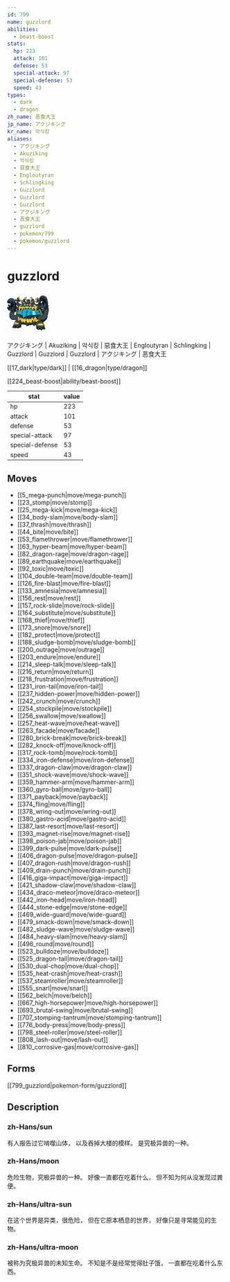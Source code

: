 ```yaml
---
id: 799
name: guzzlord
abilities:
  - beast-boost
stats:
  hp: 223
  attack: 101
  defense: 53
  special-attack: 97
  special-defense: 53
  speed: 43
types:
  - dark
  - dragon
zh_name: 恶食大王
jp_name: アクジキング
kr_name: 악식킹
aliases:
  - アクジキング
  - Akuziking
  - 악식킹
  - 惡食大王
  - Engloutyran
  - Schlingking
  - Guzzlord
  - Guzzlord
  - Guzzlord
  - アクジキング
  - 恶食大王
  - guzzlord
  - pokemon/799
  - pokemon/guzzlord
---
```

# guzzlord

![](https://raw.githubusercontent.com/PokeAPI/sprites/master/sprites/pokemon/799.png)

アクジキング | Akuziking | 악식킹 | 惡食大王 | Engloutyran | Schlingking | Guzzlord | Guzzlord | Guzzlord | アクジキング | 恶食大王

[[17_dark|type/dark]] | [[16_dragon|type/dragon]]

[[224_beast-boost|ability/beast-boost]]

|stat|value|
|---|---|
|hp|223|
|attack|101|
|defense|53|
|special-attack|97|
|special-defense|53|
|speed|43|


## Moves

- [[5_mega-punch|move/mega-punch]]
- [[23_stomp|move/stomp]]
- [[25_mega-kick|move/mega-kick]]
- [[34_body-slam|move/body-slam]]
- [[37_thrash|move/thrash]]
- [[44_bite|move/bite]]
- [[53_flamethrower|move/flamethrower]]
- [[63_hyper-beam|move/hyper-beam]]
- [[82_dragon-rage|move/dragon-rage]]
- [[89_earthquake|move/earthquake]]
- [[92_toxic|move/toxic]]
- [[104_double-team|move/double-team]]
- [[126_fire-blast|move/fire-blast]]
- [[133_amnesia|move/amnesia]]
- [[156_rest|move/rest]]
- [[157_rock-slide|move/rock-slide]]
- [[164_substitute|move/substitute]]
- [[168_thief|move/thief]]
- [[173_snore|move/snore]]
- [[182_protect|move/protect]]
- [[188_sludge-bomb|move/sludge-bomb]]
- [[200_outrage|move/outrage]]
- [[203_endure|move/endure]]
- [[214_sleep-talk|move/sleep-talk]]
- [[216_return|move/return]]
- [[218_frustration|move/frustration]]
- [[231_iron-tail|move/iron-tail]]
- [[237_hidden-power|move/hidden-power]]
- [[242_crunch|move/crunch]]
- [[254_stockpile|move/stockpile]]
- [[256_swallow|move/swallow]]
- [[257_heat-wave|move/heat-wave]]
- [[263_facade|move/facade]]
- [[280_brick-break|move/brick-break]]
- [[282_knock-off|move/knock-off]]
- [[317_rock-tomb|move/rock-tomb]]
- [[334_iron-defense|move/iron-defense]]
- [[337_dragon-claw|move/dragon-claw]]
- [[351_shock-wave|move/shock-wave]]
- [[359_hammer-arm|move/hammer-arm]]
- [[360_gyro-ball|move/gyro-ball]]
- [[371_payback|move/payback]]
- [[374_fling|move/fling]]
- [[378_wring-out|move/wring-out]]
- [[380_gastro-acid|move/gastro-acid]]
- [[387_last-resort|move/last-resort]]
- [[393_magnet-rise|move/magnet-rise]]
- [[398_poison-jab|move/poison-jab]]
- [[399_dark-pulse|move/dark-pulse]]
- [[406_dragon-pulse|move/dragon-pulse]]
- [[407_dragon-rush|move/dragon-rush]]
- [[409_drain-punch|move/drain-punch]]
- [[416_giga-impact|move/giga-impact]]
- [[421_shadow-claw|move/shadow-claw]]
- [[434_draco-meteor|move/draco-meteor]]
- [[442_iron-head|move/iron-head]]
- [[444_stone-edge|move/stone-edge]]
- [[469_wide-guard|move/wide-guard]]
- [[479_smack-down|move/smack-down]]
- [[482_sludge-wave|move/sludge-wave]]
- [[484_heavy-slam|move/heavy-slam]]
- [[496_round|move/round]]
- [[523_bulldoze|move/bulldoze]]
- [[525_dragon-tail|move/dragon-tail]]
- [[530_dual-chop|move/dual-chop]]
- [[535_heat-crash|move/heat-crash]]
- [[537_steamroller|move/steamroller]]
- [[555_snarl|move/snarl]]
- [[562_belch|move/belch]]
- [[667_high-horsepower|move/high-horsepower]]
- [[693_brutal-swing|move/brutal-swing]]
- [[707_stomping-tantrum|move/stomping-tantrum]]
- [[776_body-press|move/body-press]]
- [[798_steel-roller|move/steel-roller]]
- [[808_lash-out|move/lash-out]]
- [[810_corrosive-gas|move/corrosive-gas]]

## Forms



[[799_guzzlord|pokemon-form/guzzlord]]

## Description

### zh-Hans/sun

有人报告过它啃噬山体，
以及吞掉大楼的模样。
是究极异兽的一种。

### zh-Hans/moon

危险生物，究极异兽的一种。
好像一直都在吃着什么，
但不知为何从没发现过粪便。

### zh-Hans/ultra-sun

在这个世界是异类，很危险，
但在它原本栖息的世界，
好像只是寻常能见的生物。

### zh-Hans/ultra-moon

被称为究极异兽的未知生命。
不知是不是经常觉得肚子饿，
一直都在吃着什么东西。

